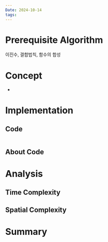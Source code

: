 ```yaml
---
Date: 2024-10-14
tags:
---
```

# Prerequisite Algorithm
이진수, 결합법칙, 함수의 합성
# Concept
- 

# Implementation

## Code

``` C++
```

## About Code

# Analysis

## Time Complexity

## Spatial Complexity

# Summary
